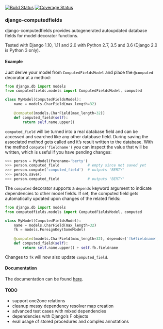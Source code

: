 [![Build Status](https://travis-ci.org/netzkolchose/django-computedfields.svg?branch=master)](https://travis-ci.org/netzkolchose/django-computedfields)
[![Coverage Status](https://coveralls.io/repos/github/netzkolchose/django-computedfields/badge.svg?branch=master)](https://coveralls.io/github/netzkolchose/django-computedfields?branch=master)

### django-computedfields ###

django-computedfields provides autogenerated autoupdated database fields
for model decorator functions.

Tested with Django 1.10, 1.11 and 2.0 with Python 2.7, 3.5 and 3.6
(Django 2.0 is Python 3 only).


#### Example ####

Just derive your model from `ComputedFieldsModel` and place
the `@computed` decorator at a method:

```python
from django.db import models
from computedfields.models import ComputedFieldsModel, computed

class MyModel(ComputedFieldsModel):
    name = models.CharField(max_length=32)
    
    @computed(models.CharField(max_length=32))
    def computed_field(self):
        return self.name.upper()
```

`computed_field` will be turned into a real database field
and can be accessed and searched like any other database field.
During saving the associated method gets called and it’s result
written to the database. With the method `compute('fieldname')`
you can inspect the value that will be written, which is useful
if you have pending changes:

```python
>>> person = MyModel(forename='berty')
>>> person.computed_field             # empty since not saved yet
>>> person.compute('computed_field')  # outputs 'BERTY'
>>> person.save()
>>> person.computed_field             # outputs 'BERTY'
```

The `computed` decorator supports a `depends` keyword argument
to indicate dependencies to other model fields. If set, the computed field
gets automatically updated upon changes of the related fields:

```python
from django.db import models
from computedfields.models import ComputedFieldsModel, computed

class MyModel(ComputedFieldsModel):
    name = models.CharField(max_length=32)
    fk = models.ForeignKey(SomeModel)
    
    @computed(models.CharField(max_length=32), depends=['fk#fieldname'])
    def computed_field(self):
        return self.name.upper() + self.fk.fieldname
```

Changes to `fk` will now also update `computed_field`.


#### Documentation ####

The documentation can be found [here](https://django-computedfields.readthedocs.io/en/latest/index.html).


#### TODO ####

- support one2one relations
- cleanup messy dependency resolver map creation
- advanced test cases with mixed dependencies
- dependencies with Django’s F objects
- eval usage of stored procedures and complex annotations
